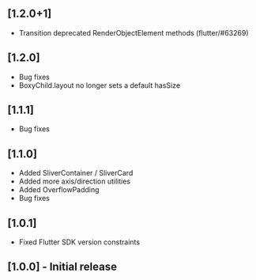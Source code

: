 ## [1.2.0+1]

* Transition deprecated RenderObjectElement methods (flutter/#63269)

## [1.2.0]

* Bug fixes
* BoxyChild.layout no longer sets a default hasSize

## [1.1.1]

* Bug fixes

## [1.1.0]

* Added SliverContainer / SliverCard
* Added more axis/direction utilities
* Added OverflowPadding
* Bug fixes

## [1.0.1]

* Fixed Flutter SDK version constraints

## [1.0.0] - Initial release